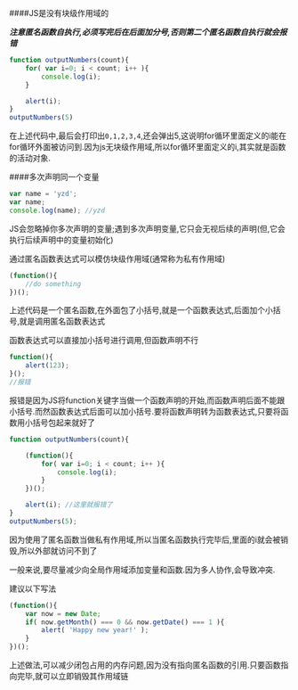 ####JS是没有块级作用域的

**_注意匿名函数自执行,必须写完后在后面加分号,否则第二个匿名函数自执行就会报错_**

```javascript
function outputNumbers(count){
    for( var i=0; i < count; i++ ){
        console.log(i);
    }

    alert(i);
}
outputNumbers(5)
```

在上述代码中,最后会打印出`0,1,2,3,4`,还会弹出5,这说明for循环里面定义的i能在for循环外面被访问到.因为js无块级作用域,所以for循环里面定义的i,其实就是函数的活动对象.

####多次声明同一个变量
```javascript
var name = 'yzd';
var name;
console.log(name); //yzd
```

JS会忽略掉你多次声明的变量;遇到多次声明变量,它只会无视后续的声明(但,它会执行后续声明中的变量初始化)

通过匿名函数表达式可以模仿块级作用域(通常称为私有作用域)

```javascript
(function(){
    //do something
})();
```

上述代码是一个匿名函数,在外面包了小括号,就是一个函数表达式,后面加个小括号,就是调用匿名函数表达式

函数表达式可以直接加小括号进行调用,但函数声明不行

```javascript
function(){
    alert(123);
}();
//报错
```

报错是因为JS将function关键字当做一个函数声明的开始,而函数声明后面不能跟小括号.而然函数表达式后面可以加小括号.要将函数声明转为函数表达式,只要将函数用小括号包起来就好了

```javascript
function outputNumbers(count){

    (function(){
        for( var i=0; i < count; i++ ){
            console.log(i);
        }
    })();

    alert(i); //这里就报错了
}
outputNumbers(5);
```

因为使用了匿名函数当做私有作用域,所以当匿名函数执行完毕后,里面的i就会被销毁,所以外部就访问不到了

一般来说,要尽量减少向全局作用域添加变量和函数.因为多人协作,会导致冲突.

建议以下写法

```javascript
(function(){
    var now = new Date;
    if( now.getMonth() === 0 && now.getDate() === 1 ){
        alert( 'Happy new year!' );
    }
})();
```

上述做法,可以减少闭包占用的内存问题,因为没有指向匿名函数的引用.只要函数指向完毕,就可以立即销毁其作用域链